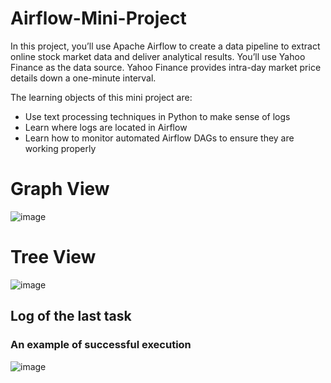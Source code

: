 # Airflow-Mini-Project


In this project, you’ll use Apache Airflow to create a data pipeline to extract online stock market data and deliver analytical results. You’ll use Yahoo Finance as the data source. Yahoo Finance provides intra-day market price details down a one-minute interval.

The learning objects of this mini project are:
- Use text processing techniques in Python to make sense of logs
- Learn where logs are located in Airflow
- Learn how to monitor automated Airflow DAGs to ensure they are working properly




# Graph View

![image](https://user-images.githubusercontent.com/81652137/182043061-5af6547d-2aae-4d35-bcbc-1629d1b78141.png)


# Tree View

![image](https://user-images.githubusercontent.com/81652137/182043084-a62760eb-92a6-4604-8bfe-0ab4cbcfbe6d.png)

## Log of the last task
### An example of successful execution
![image](https://user-images.githubusercontent.com/81652137/182045406-1c03f528-3704-42cc-9605-8aecbf1364ce.png)
